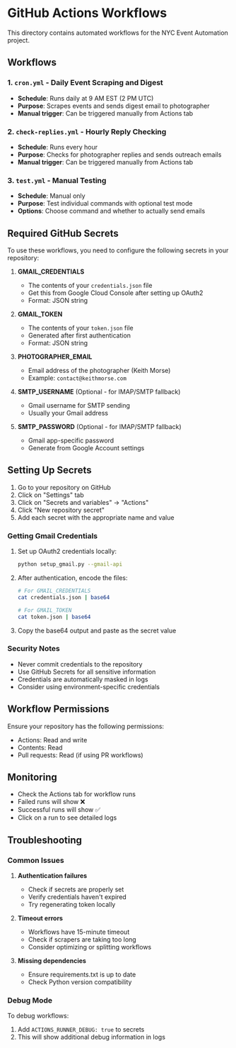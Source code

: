 # GitHub Actions Workflows

This directory contains automated workflows for the NYC Event Automation project.

## Workflows

### 1. `cron.yml` - Daily Event Scraping and Digest
- **Schedule**: Runs daily at 9 AM EST (2 PM UTC)
- **Purpose**: Scrapes events and sends digest email to photographer
- **Manual trigger**: Can be triggered manually from Actions tab

### 2. `check-replies.yml` - Hourly Reply Checking
- **Schedule**: Runs every hour
- **Purpose**: Checks for photographer replies and sends outreach emails
- **Manual trigger**: Can be triggered manually from Actions tab

### 3. `test.yml` - Manual Testing
- **Schedule**: Manual only
- **Purpose**: Test individual commands with optional test mode
- **Options**: Choose command and whether to actually send emails

## Required GitHub Secrets

To use these workflows, you need to configure the following secrets in your repository:

1. **GMAIL_CREDENTIALS**
   - The contents of your `credentials.json` file
   - Get this from Google Cloud Console after setting up OAuth2
   - Format: JSON string

2. **GMAIL_TOKEN**
   - The contents of your `token.json` file
   - Generated after first authentication
   - Format: JSON string

3. **PHOTOGRAPHER_EMAIL**
   - Email address of the photographer (Keith Morse)
   - Example: `contact@keithmorse.com`

4. **SMTP_USERNAME** (Optional - for IMAP/SMTP fallback)
   - Gmail username for SMTP sending
   - Usually your Gmail address

5. **SMTP_PASSWORD** (Optional - for IMAP/SMTP fallback)
   - Gmail app-specific password
   - Generate from Google Account settings

## Setting Up Secrets

1. Go to your repository on GitHub
2. Click on "Settings" tab
3. Click on "Secrets and variables" → "Actions"
4. Click "New repository secret"
5. Add each secret with the appropriate name and value

### Getting Gmail Credentials

1. Set up OAuth2 credentials locally:
   ```bash
   python setup_gmail.py --gmail-api
   ```

2. After authentication, encode the files:
   ```bash
   # For GMAIL_CREDENTIALS
   cat credentials.json | base64

   # For GMAIL_TOKEN
   cat token.json | base64
   ```

3. Copy the base64 output and paste as the secret value

### Security Notes

- Never commit credentials to the repository
- Use GitHub Secrets for all sensitive information
- Credentials are automatically masked in logs
- Consider using environment-specific credentials

## Workflow Permissions

Ensure your repository has the following permissions:
- Actions: Read and write
- Contents: Read
- Pull requests: Read (if using PR workflows)

## Monitoring

- Check the Actions tab for workflow runs
- Failed runs will show ❌
- Successful runs will show ✅
- Click on a run to see detailed logs

## Troubleshooting

### Common Issues

1. **Authentication failures**
   - Check if secrets are properly set
   - Verify credentials haven't expired
   - Try regenerating token locally

2. **Timeout errors**
   - Workflows have 15-minute timeout
   - Check if scrapers are taking too long
   - Consider optimizing or splitting workflows

3. **Missing dependencies**
   - Ensure requirements.txt is up to date
   - Check Python version compatibility

### Debug Mode

To debug workflows:
1. Add `ACTIONS_RUNNER_DEBUG: true` to secrets
2. This will show additional debug information in logs